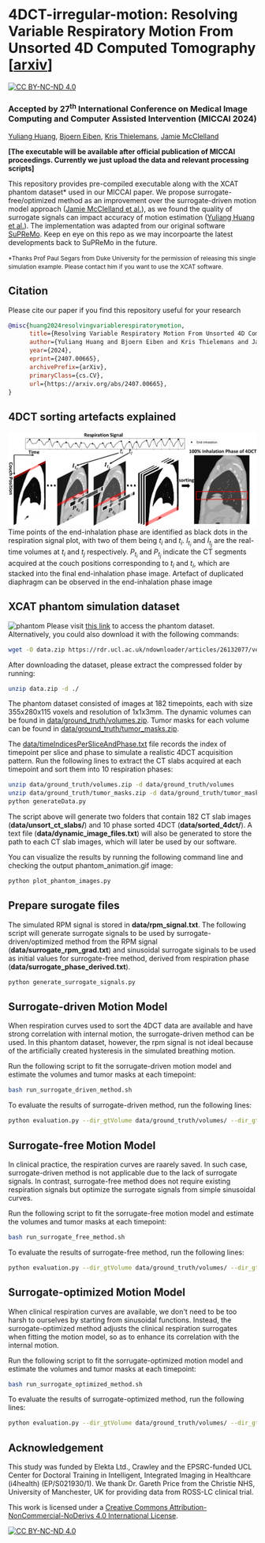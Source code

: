 # 4DCT-irregular-motion: Resolving Variable Respiratory Motion From Unsorted 4D Computed Tomography [[arxiv](https://arxiv.org/abs/2407.00665)]
[![CC BY-NC-ND 4.0][cc-by-nc-nd-shield]][cc-by-nc-nd]

### Accepted by 27<sup>th</sup> International Conference on Medical Image Computing and Computer Assisted Intervention (MICCAI 2024)

[Yuliang Huang](https://scholar.google.com/citations?user=1fe-_aoAAAAJ&hl=en), 
[Bjoern Eiben](https://scholar.google.com/citations?user=RIDywa4AAAAJ&hl=en),
[Kris Thielemans](https://scholar.google.co.uk/citations?user=Y1AdYQEAAAAJ&hl=en), 
[Jamie McClelland](https://scholar.google.co.uk/citations?user=IrDaFHEAAAAJ&hl=en)

<b>[The executable will be available after official publication of MICCAI proceedings. Currently we just upload the data and relevant processing scripts]</b>

This repository provides pre-compiled executable along with the XCAT phantom dataset* used in our MICCAI paper. We propose surrogate-free/optimized method as an improvement over the surrogate-driven motion model approach ([Jamie McClelland et al.](https://doi.org/10.1088/1361-6560/aa6070)), as we found the quality of surrogate signals can impact accuracy of motion estimation ([Yuliang Huang et al.](https://doi.org/10.1088/1361-6560/ad1546)). The implementation was adapted from our original software [SuPReMo](https://github.com/UCL/SuPReMo). Keep en eye on this repo as we may incorpoarte the latest developments back to SuPReMo in the future.

<span style="font-size:0.85em;">*Thanks Prof Paul Segars from Duke University for the permission of releasing this single simulation example. Please contact him if you want to use the XCAT software.</span>

## Citation
Please cite our paper if you find this repository useful for your research
```bib
@misc{huang2024resolvingvariablerespiratorymotion,
      title={Resolving Variable Respiratory Motion From Unsorted 4D Computed Tomography}, 
      author={Yuliang Huang and Bjoern Eiben and Kris Thielemans and Jamie R. McClelland},
      year={2024},
      eprint={2407.00665},
      archivePrefix={arXiv},
      primaryClass={cs.CV},
      url={https://arxiv.org/abs/2407.00665}, 
}
``` 

## 4DCT sorting artefacts explained
![artifact](./assets/4DCT_sorting_artefacts.png)
Time points of the end-inhalation phase are identified as black dots in the respiration signal plot, with two of them being $t_i$ and $t_i$. $I_{t_i}$ and $I_{t_j}$ are the real-time volumes at $t_i$ and $t_j$ respectively. $P_{t_i}$ and $P_{t_j}$ indicate the CT segments acquired at the couch positions corresponding to $t_i$ and $t_i$, which are stacked into the final end-inhalation phase image. Artefact of duplicated diaphragm can be observed in the end-inhalation phase image

## XCAT phantom simulation dataset
![phantom](./assets/XCATSimulation.gif)
Please visit [this link](https://doi.org/10.5522/04/26132077.v1) to access the phantom dataset. Alternatively, you could also download it with the following commands:
```bash
wget -O data.zip https://rdr.ucl.ac.uk/ndownloader/articles/26132077/versions/1?folder_path=data
```
After downloading the dataset, please extract the compressed folder by running:
```bash
unzip data.zip -d ./
```

The phantom dataset consisted of images at 182 timepoints, each with size 355x280x115 voxels and resolution of 1x1x3mm. The dynamic volumes can be found in [data/ground_truth/volumes.zip](./data/ground_truth/volumes.zip). Tumor masks for each volume can be found in [data/ground_truth/tumor_masks.zip](./data/ground_truth/tumor_masks.zip).

The [data/timeIndicesPerSliceAndPhase.txt](./data/timeIndicesPerSliceAndPhase.txt) file records the index of timepoint per slice and phase to simulate a realistic 4DCT acquisition pattern. Run the following lines to extract the CT slabs acquired at each timepoint and sort them into 10 respiration phases:

```bash
unzip data/ground_truth/volumes.zip -d data/ground_truth/volumes
unzip data/ground_truth/tumor_masks.zip -d data/ground_truth/tumor_masks
python generateData.py
```
The script above will generate two folders that contain 182 CT slab images (<b>data/unsort_ct_slabs/</b>) and 10 phase sorted 4DCT (<b>data/sorted_4dct/</b>). A text file (<b>data/dynamic_image_files.txt</b>) will also be generated to store the path to each CT slab images, which will later be used by our software.

You can visualize the results by running the following command line and checking the output phantom_animation.gif image:
```bash
python plot_phantom_images.py
```

## Prepare surogate files
The simulated RPM signal is stored in <b>data/rpm_signal.txt</b>. The following script will generate surrogate signals to be used by surrogate-driven/optimized method from the RPM signal (<b>data/surrogate_rpm_grad.txt</b>) and sinusoidal surrogate siginals to be used as initial values for surrogate-free method, derived from respiration phase (<b>data/surrogate_phase_derived.txt</b>).
```bash
python generate_surrogate_signals.py
```

## Surrogate-driven Motion Model
When respiration curves used to sort the 4DCT data are available and have strong correlation with internal motion, the surrogate-driven method can be used. In this phantom dataset, however, the rpm signal is not ideal because of the artificially created hysteresis in the simulated breathing motion.

Run the following script to fit the sorrugate-driven motion model and estimate the volumes and tumor masks at each timepoint:
```bash
bash run_surrogate_driven_method.sh
```
To evaluate the results of surrogate-driven method, run the following lines:
```bash
python evaluation.py --dir_gtVolume data/ground_truth/volumes/ --dir_gtMask data/ground_truth/tumor_masks/ --dir_estimatedVolume output/surr_driven/estimated_volumes/ --dir_estimatedMask output/surr_driven/estimated_tumormasks/
```

## Surrogate-free Motion Model
In clinical practice, the respiration curves are raarely saved. In such case, surrogate-driven method is not applicable due to the lack of surrogate signals. In contrast, surrogate-free method does not require existing respiration signals but optimize the surrogate signals from simple sinusoidal curves.

Run the following script to fit the sorrugate-free motion model and estimate the volumes and tumor masks at each timepoint:
```bash
bash run_surrogate_free_method.sh
```
To evaluate the results of surrogate-free method, run the following lines:
```bash
python evaluation.py --dir_gtVolume data/ground_truth/volumes/ --dir_gtMask data/ground_truth/tumor_masks/ --dir_estimatedVolume output/surr_free/estimated_volumes/ --dir_estimatedMask output/surr_free/estimated_tumormasks/
```

## Surrogate-optimized Motion Model
When clinical respiration curves are available, we don't need to be too harsh to ourselves by starting from sinusoidal functions. Instead, the surrogate-optimized method adjusts the clinical respiration surrogates when fitting the motion model, so as to enhance its correlation with the internal motion.

Run the following script to fit the sorrugate-optimized motion model and estimate the volumes and tumor masks at each timepoint:
```bash
bash run_surrogate_optimized_method.sh
```
To evaluate the results of surrogate-optimized method, run the following lines:
```bash
python evaluation.py --dir_gtVolume data/ground_truth/volumes/ --dir_gtMask data/ground_truth/tumor_masks/ --dir_estimatedVolume output/surr_optimized/estimated_volumes/ --dir_estimatedMask output/surr_optimized/estimated_tumormasks/
```

## Acknowledgement
This study was funded by Elekta Ltd., Crawley and the EPSRC-funded UCL Center for Doctoral Training in Intelligent, Integrated Imaging in Healthcare (i4health) (EP/S021930/1). We thank Dr. Gareth Price from the Christie NHS, University of Manchester, UK for providing data from ROSS-LC clinical trial.

This work is licensed under a
[Creative Commons Attribution-NonCommercial-NoDerivs 4.0 International License][cc-by-nc-nd].

[![CC BY-NC-ND 4.0][cc-by-nc-nd-image]][cc-by-nc-nd]

[cc-by-nc-nd]: http://creativecommons.org/licenses/by-nc-nd/4.0/
[cc-by-nc-nd-image]: https://licensebuttons.net/l/by-nc-nd/4.0/88x31.png
[cc-by-nc-nd-shield]: https://img.shields.io/badge/License-CC%20BY--NC--ND%204.0-lightgrey.svg
